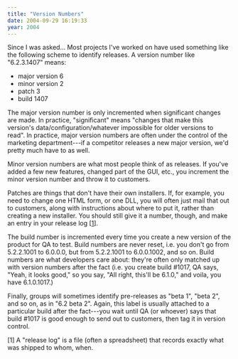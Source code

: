 ```yaml
---
title: "Version Numbers"
date: 2004-09-29 16:19:33
year: 2004
---
```

Since I was asked... Most projects I've worked on have used something
like the following scheme to identify releases.  A version number like "6.2.3.1407" means:
<ul>
	<li>major version 6</li>
	<li>minor version 2</li>
	<li>patch 3</li>
	<li>build 1407</li>
</ul>
The major version number is only incremented when significant changes
are made.  In practice, "significant" means "changes that make this
version's data/configuration/whatever impossible for older versions
to read".  In practice, major version numbers are often under the
control of the marketing department---if a competitor releases a
new major version, we'd pretty much have to as well.

Minor version numbers are what most people think of as releases.  If
you've added a few new features, changed part of the GUI, etc., you
increment the minor version number and throw it to customers.

Patches are things that don't have their own installers.  If, for
example, you need to change one HTML form, or one DLL, you will often
just mail that out to customers, along with instructions about where
to put it, rather than creating a new installer.  You should still
give it a number, though, and make an entry in your release log [<a href="#1">1</a>].

The build number is incremented every time you create a new
version of the product for QA to test.  Build numbers are never reset,
i.e. you don't go from 5.2.2.1001 to 6.0.0.0, but from 5.2.2.1001 to
6.0.0.1002, and so on.  Build numbers are what developers care about:
they're often only matched up with version numbers after the fact (i.e.
you create build #1017, QA says, "Yeah, it looks good," so you say,
"All right, this'll be 6.1.0," and voila, you have 6.1.0.1017.)

Finally, groups will sometimes identify pre-releases as "beta 1", "beta 2", and so on, as in "6.2 beta 2".  Again, this label is usually attached to a particular build after the fact---you wait until QA (or whoever) says that build #1017 is good enough to send out to customers, then tag it in version control.

[<a name="1"></a>1] A "release log" is a file (often a spreadsheet) that records exactly what was shipped to whom, when.
